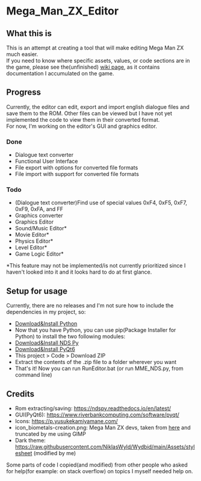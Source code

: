 # Mega_Man_ZX_Editor
## What this is
 This is an attempt at creating a tool that will make editing Mega Man ZX much easier.<br>
 If you need to know where specific assets, values, or code sections are in the game, please see the(unfinished) [wiki page](https://github.com/AlaryVanEeckhout/Mega_Man_ZX_Editor/wiki), as it contains documentation I accumulated on the game.
## Progress
Currently, the editor can edit, export and import english dialogue files and save them to the ROM. Other files can be viewed but I have not yet implemented the code to view them in their converted format.<br>
For now, I'm working on the editor's GUI and graphics editor.
### Done
- Dialogue text converter
- Functional User Interface
- File export with options for converted file formats
- File import with support for converted file formats
### Todo
- (Dialogue text converter)Find use of special values 0xF4, 0xF5, 0xF7, 0xF9, 0xFA, and FF
- Graphics converter
- Graphics Editor
- Sound/Music Editor*
- Movie Editor*
- Physics Editor*
- Level Editor*
- Game Logic Editor*

*This feature may not be implemented/is not currently prioritized since I haven't looked into it and it looks hard to do at first glance. 
## Setup for usage
Currently, there are no releases and I'm not sure how to include the dependencies in my project, so:
- [Download&Install Python](https://www.python.org/downloads/)
- Now that you have Python, you can use pip(Package Installer for Python) to install the two following modules:
- [Download&Install NDS Py](https://pypi.org/project/ndspy/)
- [Download&Install PyQt6](https://pypi.org/project/PyQt6/)
- This project > Code > Download ZIP
- Extract the contents of the .zip file to a folder wherever you want
- That's it! Now you can run RunEditor.bat (or run MME_NDS.py, from command line)
## Credits
- Rom extracting/saving: https://ndspy.readthedocs.io/en/latest/
- GUI(PyQt6): https://www.riverbankcomputing.com/software/pyqt/
- Icons: https://p.yusukekamiyamane.com/
- icon_biometals-creation.png: Mega Man ZX devs, taken from [here](https://www.spriters-resource.com/ds_dsi/megamanzx/sheet/180723/) and truncated by me using GIMP
- Dark theme: https://raw.githubusercontent.com/NiklasWyld/Wydbid/main/Assets/stylesheet (modified by me)

Some parts of code I copied(and modified) from other people who asked for help(for example: on stack overflow) on topics I myself needed help on.
